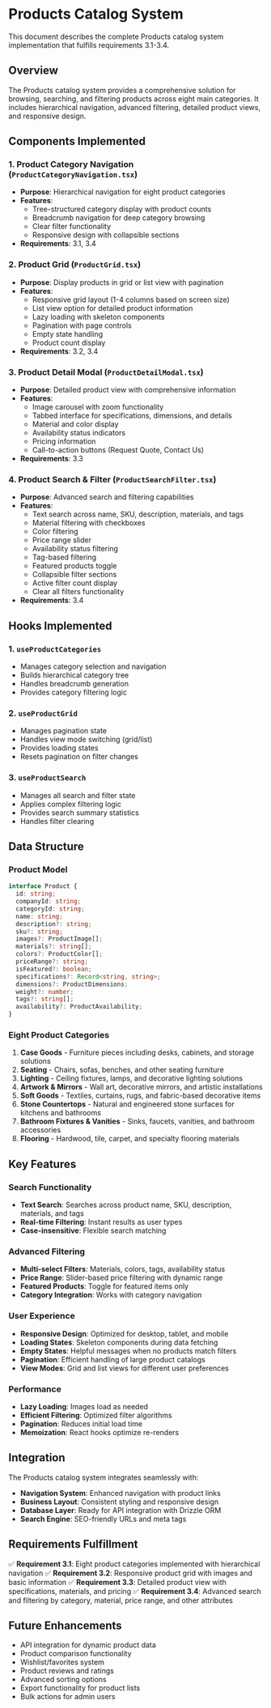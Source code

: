 # Products Catalog System

This document describes the complete Products catalog system implementation that fulfills requirements 3.1-3.4.

## Overview

The Products catalog system provides a comprehensive solution for browsing, searching, and filtering products across eight main categories. It includes hierarchical navigation, advanced filtering, detailed product views, and responsive design.

## Components Implemented

### 1. Product Category Navigation (`ProductCategoryNavigation.tsx`)
- **Purpose**: Hierarchical navigation for eight product categories
- **Features**:
  - Tree-structured category display with product counts
  - Breadcrumb navigation for deep category browsing
  - Clear filter functionality
  - Responsive design with collapsible sections
- **Requirements**: 3.1, 3.4

### 2. Product Grid (`ProductGrid.tsx`)
- **Purpose**: Display products in grid or list view with pagination
- **Features**:
  - Responsive grid layout (1-4 columns based on screen size)
  - List view option for detailed product information
  - Lazy loading with skeleton components
  - Pagination with page controls
  - Empty state handling
  - Product count display
- **Requirements**: 3.2, 3.4

### 3. Product Detail Modal (`ProductDetailModal.tsx`)
- **Purpose**: Detailed product view with comprehensive information
- **Features**:
  - Image carousel with zoom functionality
  - Tabbed interface for specifications, dimensions, and details
  - Material and color display
  - Availability status indicators
  - Pricing information
  - Call-to-action buttons (Request Quote, Contact Us)
- **Requirements**: 3.3

### 4. Product Search & Filter (`ProductSearchFilter.tsx`)
- **Purpose**: Advanced search and filtering capabilities
- **Features**:
  - Text search across name, SKU, description, materials, and tags
  - Material filtering with checkboxes
  - Color filtering
  - Price range slider
  - Availability status filtering
  - Tag-based filtering
  - Featured products toggle
  - Collapsible filter sections
  - Active filter count display
  - Clear all filters functionality
- **Requirements**: 3.4

## Hooks Implemented

### 1. `useProductCategories`
- Manages category selection and navigation
- Builds hierarchical category tree
- Handles breadcrumb generation
- Provides category filtering logic

### 2. `useProductGrid`
- Manages pagination state
- Handles view mode switching (grid/list)
- Provides loading states
- Resets pagination on filter changes

### 3. `useProductSearch`
- Manages all search and filter state
- Applies complex filtering logic
- Provides search summary statistics
- Handles filter clearing

## Data Structure

### Product Model
```typescript
interface Product {
  id: string;
  companyId: string;
  categoryId: string;
  name: string;
  description?: string;
  sku?: string;
  images?: ProductImage[];
  materials?: string[];
  colors?: ProductColor[];
  priceRange?: string;
  isFeatured?: boolean;
  specifications?: Record<string, string>;
  dimensions?: ProductDimensions;
  weight?: number;
  tags?: string[];
  availability?: ProductAvailability;
}
```

### Eight Product Categories
1. **Case Goods** - Furniture pieces including desks, cabinets, and storage solutions
2. **Seating** - Chairs, sofas, benches, and other seating furniture
3. **Lighting** - Ceiling fixtures, lamps, and decorative lighting solutions
4. **Artwork & Mirrors** - Wall art, decorative mirrors, and artistic installations
5. **Soft Goods** - Textiles, curtains, rugs, and fabric-based decorative items
6. **Stone Countertops** - Natural and engineered stone surfaces for kitchens and bathrooms
7. **Bathroom Fixtures & Vanities** - Sinks, faucets, vanities, and bathroom accessories
8. **Flooring** - Hardwood, tile, carpet, and specialty flooring materials

## Key Features

### Search Functionality
- **Text Search**: Searches across product name, SKU, description, materials, and tags
- **Real-time Filtering**: Instant results as user types
- **Case-insensitive**: Flexible search matching

### Advanced Filtering
- **Multi-select Filters**: Materials, colors, tags, availability status
- **Price Range**: Slider-based price filtering with dynamic range
- **Featured Products**: Toggle for featured items only
- **Category Integration**: Works with category navigation

### User Experience
- **Responsive Design**: Optimized for desktop, tablet, and mobile
- **Loading States**: Skeleton components during data fetching
- **Empty States**: Helpful messages when no products match filters
- **Pagination**: Efficient handling of large product catalogs
- **View Modes**: Grid and list views for different user preferences

### Performance
- **Lazy Loading**: Images load as needed
- **Efficient Filtering**: Optimized filter algorithms
- **Pagination**: Reduces initial load time
- **Memoization**: React hooks optimize re-renders

## Integration

The Products catalog system integrates seamlessly with:
- **Navigation System**: Enhanced navigation with product links
- **Business Layout**: Consistent styling and responsive design
- **Database Layer**: Ready for API integration with Drizzle ORM
- **Search Engine**: SEO-friendly URLs and meta tags

## Requirements Fulfillment

✅ **Requirement 3.1**: Eight product categories implemented with hierarchical navigation
✅ **Requirement 3.2**: Responsive product grid with images and basic information
✅ **Requirement 3.3**: Detailed product view with specifications, materials, and pricing
✅ **Requirement 3.4**: Advanced search and filtering by category, material, price range, and other attributes

## Future Enhancements

- API integration for dynamic product data
- Product comparison functionality
- Wishlist/favorites system
- Product reviews and ratings
- Advanced sorting options
- Export functionality for product lists
- Bulk actions for admin users